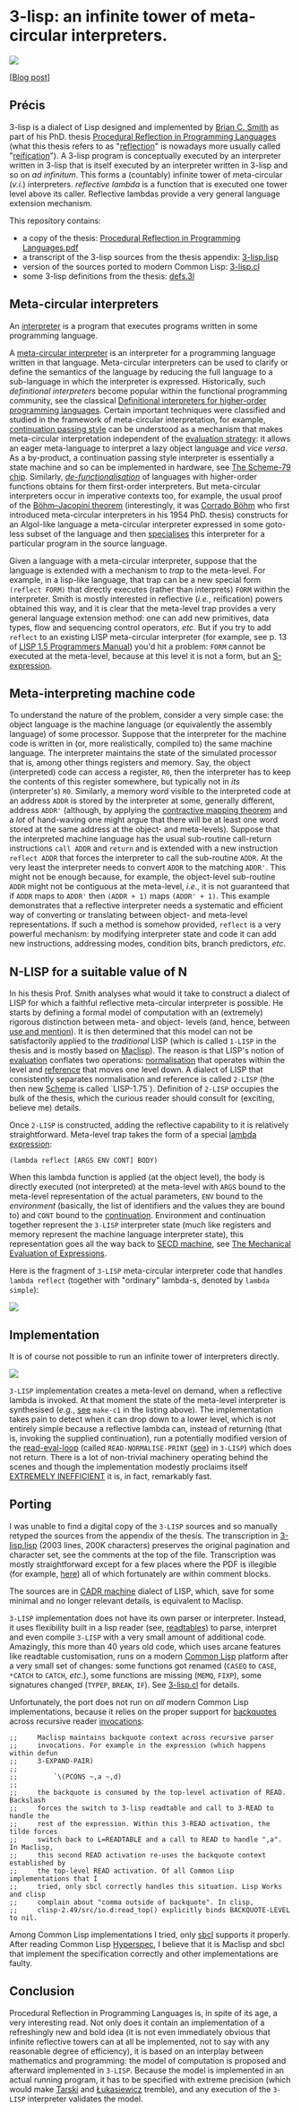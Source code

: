 # 3-lisp: an infinite tower of meta-circular interpreters.

<a href="https://github.com/nikitadanilov/3-lisp/blob/master/3-lisp.lisp#L259"><img src="https://nikitadanilov.github.io/3-lisp/epigraph.png"/></a>

[[Blog post](https://www.cofault.com/2022/08/3-lisp-infinite-tower-of-meta-circular.html)]

## Précis
3-lisp is a dialect of Lisp designed and implemented by [Brian C. Smith](https://en.wikipedia.org/wiki/Brian_Cantwell_Smith)
as part of his PhD. thesis [Procedural Reflection in Programming Languages](https://dspace.mit.edu/handle/1721.1/15961) (what this thesis refers to as "[reflection](https://en.wikipedia.org/wiki/Reflective_programming)" 
is nowadays more usually called "[reification](https://en.wikipedia.org/wiki/Reification_(computer_science))"). A 3-lisp program is conceptually executed by an interpreter written in 3-lisp that is itself executed by an interpreter written in 3-lisp and so on *ad infinitum*. This forms a (countably) infinite tower of meta-circular (*v.i.*) interpreters. *reflective lambda* is a function that is executed one tower level above its caller. Reflective lambdas provide a very general language extension mechanism.

This repository contains:

- a copy of the thesis: [Procedural Reflection in Programming Languages.pdf](https://github.com/nikitadanilov/3-lisp/blob/master/Procedural%20Reflection%20in%20Programming%20Languages.pdf)
- a transcript of the 3-lisp sources from the thesis appendix: [3-lisp.lisp](https://github.com/nikitadanilov/3-lisp/blob/master/3-lisp.lisp)
- version of the sources ported to modern Common Lisp: [3-lisp.cl](https://github.com/nikitadanilov/3-lisp/blob/master/3-lisp.cl)
- some 3-lisp definitions from the thesis: [defs.3l](https://github.com/nikitadanilov/3-lisp/blob/master/defs.3l)

## Meta-circular interpreters
An [interpreter](https://en.wikipedia.org/wiki/Interpreter_(computing)) is a
program that executes programs written in some programming language.

A [meta-circular interpreter](https://en.wikipedia.org/wiki/Meta-circular_evaluator) is an interpreter for a programming language written in that language. Meta-circular interpreters can be used to clarify or define the semantics of the language by reducing the full language to a sub-language in which the interpreter is expressed.  Historically, such *definitional interpreters* become popular within the functional programming community, see the classical [Definitional interpreters for higher-order programming languages](https://surface.syr.edu/cgi/viewcontent.cgi?article=1012&context=lcsmith_other). Certain important techniques were classified and studied in the framework of meta-circular interpretation, for example, [continuation passing style](https://en.wikipedia.org/wiki/Continuation-passing_style) can be understood as a mechanism that makes meta-circular interpretation independent of the [evaluation strategy](https://en.wikipedia.org/wiki/Evaluation_strategy): it allows an eager meta-language to interpret a lazy object language and *vice versa*. As a by-product, a continuation passing style interpreter is essentially a state machine and so can be implemented in hardware, see [The Scheme-79 chip](https://dspace.mit.edu/handle/1721.1/6334). Similarly, *[de-functionalisation](https://www.brics.dk/RS/08/4/BRICS-RS-08-4.pdf)* of languages with higher-order functions obtains for them first-order interpreters. But meta-circular interpreters occur in imperative contexts too, for example, the usual proof of the [Böhm–Jacopini theorem](https://en.wikipedia.org/wiki/Structured_program_theorem) (interestingly, it was [Corrado Böhm](https://en.wikipedia.org/wiki/Corrado_B%C3%B6hm) who first introduced meta-circular interpreters in his 1954 PhD. thesis) constructs for an Algol-like language a meta-circular interpreter expressed in some goto-less subset of the language and then [specialises](https://en.wikipedia.org/wiki/Partial_evaluation) this interpreter for a particular program in the source language.

Given a language with a meta-circular interpreter, suppose that the language is extended with a mechanism to *trap* to the meta-level. For example, in a lisp-like language, that trap can be a new special form `(reflect FORM)` that directly executes (rather than interprets) `FORM` within the interpreter. Smith is mostly interested in reflective (*i.e.*, reification) powers obtained this way, and it is clear that the meta-level trap provides a very general language extension method: one can add new primitives, data types, flow and sequencing control operators, *etc*. But if you try to add `reflect` to an existing LISP meta-circular interpreter (for example, see p. 13 of [LISP 1.5 Programmers Manual](https://www.softwarepreservation.org/projects/LISP/book/LISP%201.5%20Programmers%20Manual.pdf)) you'd hit a problem: `FORM` cannot be executed at the meta-level, because at this level it is not a form, but an [S-expression](https://en.wikipedia.org/wiki/S-expression).

## Meta-interpreting machine code
To understand the nature of the problem, consider a very simple case: the object language is the machine language (or equivalently the assembly language) of some processor. Suppose that the interpreter for the machine code is written in (or, more realistically, compiled to) the same machine language. The interpreter maintains the state of the simulated processor that is, among other things registers and memory. Say, the object (interpreted) code can access a register, `R0`, then the interpreter has to keep the contents of this register somewhere, but typically not in *its* (interpreter's) `R0`. Similarly, a memory word visible to the interpreted code at an address `ADDR` is stored by the interpreter at some, generally different, address `ADDR'` (although, by applying the [contractive mapping theorem](https://en.wikipedia.org/wiki/Banach_fixed-point_theorem) and a *lot* of hand-waving one might argue that there will be at least one word stored at the same address at the object- and meta-levels). Suppose that the interpreted machine language has the usual sub-routine call-return instructions `call ADDR` and `return` and is extended with a new instruction `reflect ADDR` that forces the interpreter to call the sub-routine `ADDR`. At the very least the interpreter needs to convert `ADDR` to the matching `ADDR'`. This might not be enough because, for example, the object-level sub-routine `ADDR` might not be contiguous at the meta-level, *i.e.*, it is not guaranteed that if `ADDR` maps to `ADDR'` then `(ADDR + 1)` maps `(ADDR' + 1)`. This example demonstrates that a reflective interpreter needs a systematic and efficient way of converting or translating between object- and meta-level representations. If such a method is somehow provided, `reflect` is a very powerful mechanism: by modifying interpreter state and code it can add new instructions, addressing modes, condition bits, branch predictors, *etc*.

## N-LISP for a suitable value of N
In his thesis Prof. Smith analyses what would it take to construct a dialect of LISP for which a faithful reflective meta-circular interpreter is possible. He starts by defining a formal model of computation with an (extremely) rigorous distinction between meta- and object- levels (and, hence, between [use and mention](https://en.wikipedia.org/wiki/Use%E2%80%93mention_distinction)). It is then determined that this model can not be satisfactorily applied to the *traditional* LISP (which is called `1-LISP` in the thesis and is mostly based on [Maclisp](https://en.wikipedia.org/wiki/Maclisp)). The reason is that LISP's notion of [evaluation](https://en.wikipedia.org/wiki/Eval#Lisp) conflates two operations: [normalisation](https://en.wikipedia.org/wiki/Normal_form_(abstract_rewriting)) that operates within the level and [reference](https://en.wikipedia.org/wiki/Referent) that moves one level down. A dialect of LISP that consistently separates normalisation and reference is called `2-LISP` (the then new [Scheme](https://en.wikipedia.org/wiki/Scheme_(programming_language)) is called `LISP-1.75`). Definition of `2-LISP` occupies the bulk of the thesis, which the curious reader should consult for (exciting, believe me) details.

Once `2-LISP` is constructed, adding the reflective capability to it is relatively straightforward. Meta-level trap takes the form of a special [lambda expression](https://en.wikipedia.org/wiki/Anonymous_function#Lisp):

	(lambda reflect [ARGS ENV CONT] BODY)

When this lambda function is applied (at the object level), the body is directly executed (not interpreted) at the meta-level with `ARGS` bound to the meta-level representation of the actual parameters, `ENV` bound to the *environment* (basically, the list of identifiers and the values they are bound to) and `CONT` bound to the [continuation](https://en.wikipedia.org/wiki/Continuation). Environment and continuation together represent the `3-LISP` interpreter state (much like registers and memory represent the machine language interpreter state), this representation goes all the way back to [SECD machine](https://en.wikipedia.org/wiki/SECD_machine), see [The Mechanical Evaluation of Expressions](https://doi.org/10.1093%2Fcomjnl%2F6.4.308).

Here is the fragment of `3-LISP` meta-circular interpreter code that handles `lambda reflect` (together with "ordinary" lambda-s, denoted by `lambda simple`):

<a href="https://github.com/nikitadanilov/3-lisp/blob/master/3-lisp.lisp#L1570"><img src="https://nikitadanilov.github.io/3-lisp/reduce.png"/></a>

## Implementation
It is of course not possible to run an infinite tower of interpreters directly.

<img src="https://nikitadanilov.github.io/3-lisp/infinity.png"/>

`3-LISP` implementation creates a meta-level on demand, when a reflective lambda is invoked. At that moment the state of the meta-level interpreter is synthesised (*e.g.*, [see](https://github.com/nikitadanilov/3-lisp/blob/master/3-lisp.lisp#L1586) `make-c1` in the listing above). The implementation takes pain to detect when it can drop down to a lower level, which is not entirely simple because a reflective lambda can, instead of returning (that is, invoking the supplied continuation), run a potentially modified version of the [read-eval-loop](https://en.wikipedia.org/wiki/Read%E2%80%93eval%E2%80%93print_loop) (called `READ-NORMALISE-PRINT` ([see](https://github.com/nikitadanilov/3-lisp/blob/master/3-lisp.lisp#L1563)) in `3-LISP`) which does not return. There is a lot of non-trivial machinery operating behind the scenes and though the implementation modestly proclaims itself [EXTREMELY INEFFICIENT](https://github.com/nikitadanilov/3-lisp/blob/master/3-lisp.lisp#L33) it is, in fact, remarkably fast.

## Porting
I was unable to find a digital copy of the `3-LISP` sources and so manually retyped the sources from the appendix of the thesis. The transcription in [3-lisp.lisp](https://github.com/nikitadanilov/3-lisp/blob/master/3-lisp.lisp) (2003 lines, 200K characters) preserves the original pagination and character set, see the comments at the top of the file. Transcription was mostly straightforward except for a few places where the PDF is illegible (for example, [here](https://github.com/nikitadanilov/3-lisp/blob/master/3-lisp.lisp#L396)) all of which fortunately are within comment blocks.

The sources are in [CADR machine](https://dspace.mit.edu/handle/1721.1/5718) dialect of LISP, which, save for some minimal and no longer relevant details, is equivalent to Maclisp.

`3-LISP` implementation does not have its own parser or interpreter. Instead, it uses flexibility built in a lisp reader (see, [readtables](https://www.cs.cmu.edu/Groups/AI/html/cltl/clm/node192.html)) to parse, interpret and even compile `3-LISP` with a very small amount of additional code. Amazingly, this more than 40 years old code, which uses arcane features like readtable customisation, runs on a modern [Common Lisp](https://en.wikipedia.org/wiki/Common_Lisp) platform after a very small set of changes: some functions got renamed (`CASEQ` to `CASE`, `*CATCH` to `CATCH`, *etc*.), some functions are missing (`MEMQ`, `FIXP`), some signatures changed (`TYPEP`, `BREAK`, `IF`). See [3-lisp.cl](https://github.com/nikitadanilov/3-lisp/blob/master/3-lisp.cl) for details.

Unfortunately, the port does not run on *all* modern Common Lisp implementations, because it relies on the proper support for [backquotes](https://www.gnu.org/software/emacs/manual/html_node/elisp/Backquote.html) across recursive reader [invocations](https://github.com/nikitadanilov/3-lisp/blob/master/3-lisp.cl#L92):

    ;;     Maclisp maintains backquote context across recursive parser
    ;;     invocations. For example in the expression (which happens within defun
    ;;     3-EXPAND-PAIR)
    ;;
    ;;         `\(PCONS ~,a ~,d)
    ;;
    ;;     the backquote is consumed by the top-level activation of READ. Backslash
    ;;     forces the switch to 3-lisp readtable and call to 3-READ to handle the
    ;;     rest of the expression. Within this 3-READ activation, the tilde forces
    ;;     switch back to L=READTABLE and a call to READ to handle ",a". In Maclisp,
    ;;     this second READ activation re-uses the backquote context established by
    ;;     the top-level READ activation. Of all Common Lisp implementations that I
    ;;     tried, only sbcl correctly handles this situation. Lisp Works and clisp
    ;;     complain about "comma outside of backquote". In clisp,
    ;;     clisp-2.49/src/io.d:read_top() explicitly binds BACKQUOTE-LEVEL to nil.

Among Common Lisp implementations I tried, only [sbcl](https://www.sbcl.org/) supports it properly. After reading Common Lisp [Hyperspec](http://www.lispworks.com/documentation/common-lisp.html), I believe that it is Maclisp and sbcl that implement the specification correctly and other implementations are faulty.

## Conclusion
Procedural Reflection in Programming Languages is, in spite of its age, a very interesting read. Not only does it contain an implementation of a refreshingly new and bold idea (it is not even immediately obvious that infinite reflective towers can at all be implemented, not to say with any reasonable degree of efficiency), it is based on an interplay between mathematics and programming: the model of computation is proposed and afterward implemented in `3-LISP`. Because the model is implemented in an actual running program, it has to be specified with extreme precision (which would make [Tarski](https://en.wikipedia.org/wiki/Alfred_Tarski) and [Łukasiewicz](https://en.wikipedia.org/wiki/Jan_%C5%81ukasiewicz) tremble), and any execution of the `3-LISP` interpreter validates the model. 

